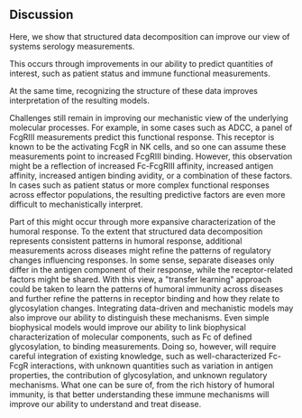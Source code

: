 ## Discussion

Here, we show that structured data decomposition can improve our view of systems serology measurements.


This occurs through improvements in our ability to predict quantities of interest, such as patient status and immune functional measurements.



At the same time, recognizing the structure of these data improves interpretation of the resulting models.



Challenges still remain in improving our mechanistic view of the underlying molecular processes. For example, in some cases such as ADCC, a panel of FcgRIII measurements predict this functional response. This receptor is known to be the activating FcgR in NK cells, and so one can assume these measurements point to increased FcgRIII binding. However, this observation might be a reflection of increased Fc-FcgRIII affinity, increased antigen affinity, increased antigen binding avidity, or a combination of these factors. In cases such as patient status or more complex functional responses across effector populations, the resulting predictive factors are even more difficult to mechanistically interpret.

Part of this might occur through more expansive characterization of the humoral response. To the extent that structured data decomposition represents consistent patterns in humoral response, additional measurements across diseases might refine the patterns of regulatory changes influencing responses. In some sense, separate diseases only differ in the antigen component of their response, while the receptor-related factors might be shared. With this view, a "transfer learning" approach could be taken to learn the patterns of humoral immunity across diseases and further refine the patterns in receptor binding and how they relate to glycosylation changes. Integrating data-driven and mechanistic models may also improve our ability to distinguish these mechanisms. Even simple biophysical models would improve our ability to link biophysical characterization of molecular components, such as Fc of defined glycosylation, to binding measurements. Doing so, however, will require careful integration of existing knowledge, such as well-characterized Fc-FcgR interactions, with unknown quantities such as variation in antigen properties, the contribution of glycosylation, and unknown regulatory mechanisms. What one can be sure of, from the rich history of humoral immunity, is that better understanding these immune mechanisms will improve our ability to understand and treat disease.
